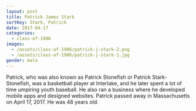 ```yaml
---
layout: post
title: Patrick James Stark
sortKey: Stark, Patrick
date: 2017-04-17
categories:
  - class-of-1986
images:
  - /assets/class-of-1986/patrick-j-stark-2.png
  - /assets/class-of-1986/patrick-j-stark-1.jpg
gender: male
---
```

Patrick, who was also known as Patrick Stonefish or Patrick Stark-Stonefish, was a basketball player at Interlake, and he later spent a lot of time umpiring youth baseball. He also ran a business where he developed mobile apps and designed websites. Patrick passed away in Massachusetts on April 17, 2017. He was 48 years old.
